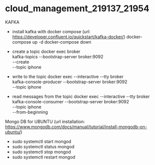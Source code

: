 # cloud_management_219137_21954


KAFKA 
- install kafka with docker compose (url: https://developer.confluent.io/quickstart/kafka-docker/)
docker-compose up -d
docker-compose down

- create a topic
docker exec broker \
kafka-topics --bootstrap-server broker:9092 \
             --create \
             --topic iphone

- write to the topic
docker exec --interactive --tty broker \
kafka-console-producer --bootstrap-server broker:9092 \
                       --topic iphone

- read messages from the topic
docker exec --interactive --tty broker \
kafka-console-consumer --bootstrap-server broker:9092 \
                       --topic iphone \
                       --from-beginning


Mongo DB for UBUNTU (url installation: https://www.mongodb.com/docs/manual/tutorial/install-mongodb-on-ubuntu/)
- sudo systemctl start mongod
- sudo systemctl status mongod
- sudo systemctl stop mongod
- sudo systemctl restart mongod
